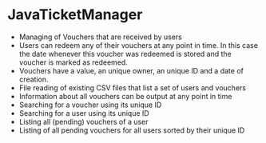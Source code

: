 # JavaTicketManager

- Managing of Vouchers that are received by users
- Users can redeem any of their vouchers at any point in time. In this case the date whenever this voucher was redeemed is stored and the voucher is marked as redeemed.
- Vouchers have a value, an unique owner, an unique ID and a date of creation.
- File reading of existing CSV files that list a set of users and vouchers
- Information about all vouchers can be output at any point in time
- Searching for a voucher using its unique ID
- Searching for a user using its unique ID
- Listing all (pending) vouchers of a user
- Listing of all pending vouchers for all users sorted by their unique ID
